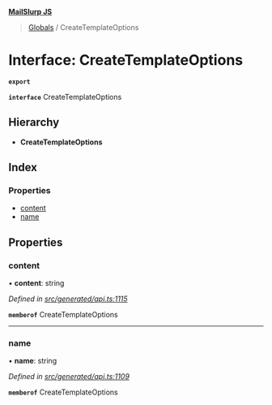 **[MailSlurp JS](../README.md)**

> [Globals](../README.md) / CreateTemplateOptions

# Interface: CreateTemplateOptions

**`export`** 

**`interface`** CreateTemplateOptions

## Hierarchy

* **CreateTemplateOptions**

## Index

### Properties

* [content](createtemplateoptions.md#content)
* [name](createtemplateoptions.md#name)

## Properties

### content

•  **content**: string

*Defined in [src/generated/api.ts:1115](https://github.com/mailslurp/mailslurp-client/blob/3871a9e/src/generated/api.ts#L1115)*

**`memberof`** CreateTemplateOptions

___

### name

•  **name**: string

*Defined in [src/generated/api.ts:1109](https://github.com/mailslurp/mailslurp-client/blob/3871a9e/src/generated/api.ts#L1109)*

**`memberof`** CreateTemplateOptions
